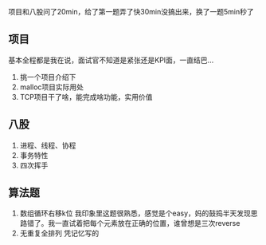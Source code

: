 项目和八股问了20min，给了第一题弄了快30min没搞出来，换了一题5min秒了

## 项目
基本全程都是我在说，面试官不知道是紧张还是KPI面，一直结巴...
 1. 挑一个项目介绍下
 2. malloc项目实际用处
 3. TCP项目干了啥，能完成啥功能，实用价值

## 八股
 1. 进程、线程、协程
 2. 事务特性
 3. 四次挥手

## 算法题
 1. 数组循环右移k位
  我印象里这题很熟悉，感觉是个easy，妈的鼓捣半天发现思路错了。我一直试着把每个元素放在正确的位置，谁曾想是三次reverse
 2. 无重复全排列
  凭记忆写的
